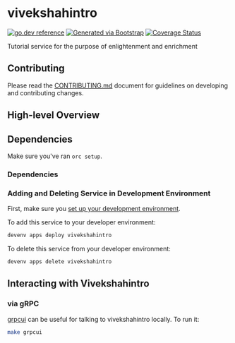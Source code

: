 # vivekshahintro
[![go.dev reference](https://img.shields.io/badge/go.dev-reference-007d9c?logo=go&logoColor=white)](https://engdocs.outreach.cloud/github.com/getoutreach/vivekshahintro)
[![Generated via Bootstrap](https://img.shields.io/badge/Outreach-Bootstrap-%235951ff)](https://github.com/getoutreach/bootstrap)
[![Coverage Status](https://coveralls.io/repos/github/getoutreach/vivekshahintro/badge.svg?branch=main)](https://coveralls.io/github//getoutreach/vivekshahintro?branch=main)
<!-- <<Stencil::Block(extraBadges)>> -->

<!-- <</Stencil::Block>> -->

Tutorial service for the purpose of enlightenment and enrichment

## Contributing

Please read the [CONTRIBUTING.md](CONTRIBUTING.md) document for guidelines on developing and contributing changes.

## High-level Overview

<!-- <<Stencil::Block(overview)>> -->

<!-- <</Stencil::Block>> -->
## Dependencies
Make sure you've ran `orc setup`.

### Dependencies

### Adding and Deleting Service in Development Environment

First, make sure you [set up your development environment](https://github.com/getoutreach/devenv#getting-started).

To add this service to your developer environment:
```bash
devenv apps deploy vivekshahintro
```

To delete this service from your developer environment:
```bash
devenv apps delete vivekshahintro
```
## Interacting with Vivekshahintro
### via gRPC

[grpcui](https://github.com/fullstorydev/grpcui) can be useful for talking to vivekshahintro locally. To run it:

```bash
make grpcui
```
